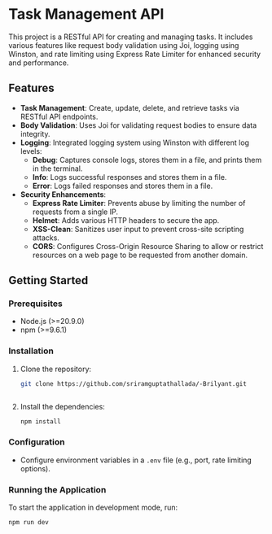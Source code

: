 # Task Management API

This project is a RESTful API for creating and managing tasks. It includes various features like request body validation using Joi, logging using Winston, and rate limiting using Express Rate Limiter for enhanced security and performance.

## Features

- **Task Management**: Create, update, delete, and retrieve tasks via RESTful API endpoints.
- **Body Validation**: Uses Joi for validating request bodies to ensure data integrity.
- **Logging**: Integrated logging system using Winston with different log levels:
  - **Debug**: Captures console logs, stores them in a file, and prints them in the terminal.
  - **Info**: Logs successful responses and stores them in a file.
  - **Error**: Logs failed responses and stores them in a file.
- **Security Enhancements**:
  - **Express Rate Limiter**: Prevents abuse by limiting the number of requests from a single IP.
  - **Helmet**: Adds various HTTP headers to secure the app.
  - **XSS-Clean**: Sanitizes user input to prevent cross-site scripting attacks.
  - **CORS**: Configures Cross-Origin Resource Sharing to allow or restrict resources on a web page to be requested from another domain.

## Getting Started

### Prerequisites

- Node.js (>=20.9.0)
- npm (>=9.6.1)

### Installation

1. Clone the repository:
    ```bash
    git clone https://github.com/sriramguptathallada/-Brilyant.git
    ```
    ```
2. Install the dependencies:
    ```bash
    npm install
    ```

### Configuration

- Configure environment variables in a `.env` file (e.g., port, rate limiting options).

### Running the Application

To start the application in development mode, run:

```bash
npm run dev
